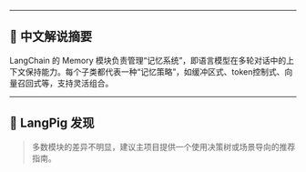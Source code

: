 
---

## 📝 中文解说摘要

LangChain 的 Memory 模块负责管理“记忆系统”，即语言模型在多轮对话中的上下文保持能力。每个子类都代表一种“记忆策略”，如缓冲区式、token控制式、向量召回式等，支持灵活组合。

---

## 🧠 LangPig 发现

> 多数模块的差异不明显，建议主项目提供一个使用决策树或场景导向的推荐指南。
